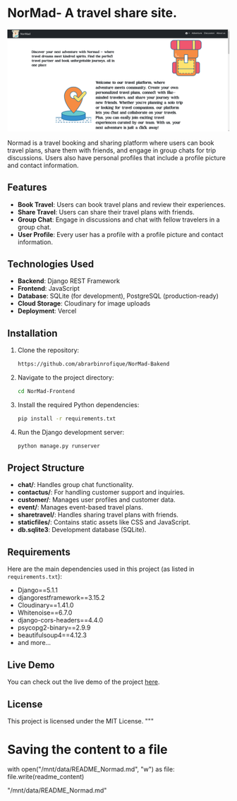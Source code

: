 # NorMad- A travel share site.
<img src="https://github.com/abrarbinrofique/NorMad-Bakend/blob/main/nor.png" alt="cover">




Normad is a travel booking and sharing platform where users can book travel plans, share them with friends, and engage in group chats for trip discussions. Users also have personal profiles that include a profile picture and contact information.

## Features

- **Book Travel**: Users can book travel plans and review their experiences.
- **Share Travel**: Users can share their travel plans with friends.
- **Group Chat**: Engage in discussions and chat with fellow travelers in a group chat.
- **User Profile**: Every user has a profile with a profile picture and contact information.

## Technologies Used

- **Backend**: Django REST Framework
- **Frontend**: JavaScript
- **Database**: SQLite (for development), PostgreSQL (production-ready)
- **Cloud Storage**: Cloudinary for image uploads
- **Deployment**: Vercel

## Installation

1. Clone the repository:
    ```bash
   https://github.com/abrarbinrofique/NorMad-Bakend
    ```

2. Navigate to the project directory:
    ```bash
    cd NorMad-Frontend
    ```

3. Install the required Python dependencies:
    ```bash
    pip install -r requirements.txt
    ```

4. Run the Django development server:
    ```bash
    python manage.py runserver
    ```

## Project Structure

- **chat/**: Handles group chat functionality.
- **contactus/**: For handling customer support and inquiries.
- **customer/**: Manages user profiles and customer data.
- **event/**: Manages event-based travel plans.
- **sharetravel/**: Handles sharing travel plans with friends.
- **staticfiles/**: Contains static assets like CSS and JavaScript.
- **db.sqlite3**: Development database (SQLite).

## Requirements

Here are the main dependencies used in this project (as listed in `requirements.txt`):

- Django==5.1.1
- djangorestframework==3.15.2
- Cloudinary==1.41.0
- Whitenoise==6.7.0
- django-cors-headers==4.4.0
- psycopg2-binary==2.9.9
- beautifulsoup4==4.12.3
- and more...

## Live Demo

You can check out the live demo of the project [here](https://abrarbinrofique.github.io/NorMad-Frontend/).

## License

This project is licensed under the MIT License.
"""

# Saving the content to a file
with open("/mnt/data/README_Normad.md", "w") as file:
    file.write(readme_content)

"/mnt/data/README_Normad.md"
